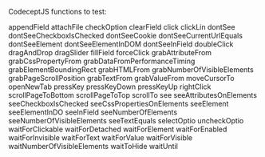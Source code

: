 CodeceptJS functions to test:

appendField
attachFile
checkOption
clearField
click
clickLin
dontSee
dontSeeCheckboxIsChecked
dontSeeCookie
dontSeeCurrentUrlEquals
dontSeeElement
dontSeeElementInDOM
dontSeeInField
doubleClick
dragAndDrop
dragSlider
fillField
forceClick
grabAttributeFrom
grabCssPropertyFrom
grabDataFromPerformanceTiming
grabElementBoundingRect
grabHTMLFrom
grabNumberOfVisibleElements
grabPageScrollPosition
grabTextFrom
grabValueFrom
moveCursorTo
openNewTab
pressKey
pressKeyDown
pressKeyUp
rightClick
scrollPageToBottom
scrollPageToTop
scrollTo
see
seeAttributesOnElements
seeCheckboxIsChecked
seeCssPropertiesOnElements
seeElement
seeElementInDO
seeInField
seeNumberOfElements
seeNumberOfVisibleElements
seeTextEquals
selectOptio
uncheckOptio
waitForClickable
waitForDetached
waitForElement
waitForEnabled
waitForInvisible
waitForText
waitForValue
waitForVisible
waitNumberOfVisibleElements
waitToHide
waitUntil